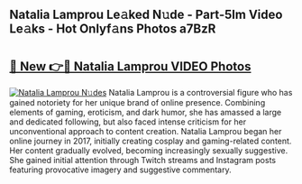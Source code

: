 ## Natalia Lamprou Le𝚊ked N𝚞de - Part-5lm Video Le𝚊ks - Hot Onlyf𝚊ns Photos a7BzR

# <h2><a href="http://ab67761.deff.icu/?id=Natalia+Lamprou">🔗 New 👉🔴 Natalia Lamprou VIDEO Photos</a></h2>

[![Natalia Lamprou N𝚞des](https://i.imgur.com/rIISA9y.gif)](http://ab67761.deff.icu/?id=Natalia+Lamprou)
Natalia Lamprou is a controversial figure who has gained notoriety for her unique brand of online presence. Combining elements of gaming, eroticism, and dark humor, she has amassed a large and dedicated following, but also faced intense criticism for her unconventional approach to content creation. Natalia Lamprou began her online journey in 2017, initially creating cosplay and gaming-related content. Her content gradually evolved, becoming increasingly sexually suggestive. She gained initial attention through Twitch streams and Instagram posts featuring provocative imagery and suggestive commentary.

